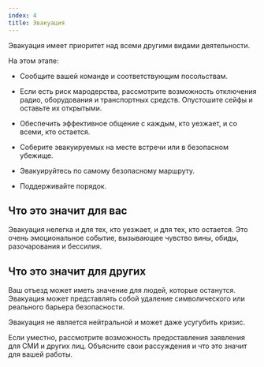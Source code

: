 ```yaml
---
index: 4
title: Эвакуация
---
```

Эвакуация имеет приоритет над всеми другими видами деятельности.

На этом этапе:

*   Сообщите вашей команде и соответствующим посольствам.

*   Если есть риск мародерства, рассмотрите возможность отключения радио, оборудования и транспортных средств. Опустошите сейфы и оставьте их открытыми.

*   Обеспечить эффективное общение с каждым, кто уезжает, и со всеми, кто остается.

*   Соберите эвакуируемых на месте встречи или в безопасном убежище.

*   Эвакуируйтесь по самому безопасному маршруту.

*   Поддерживайте порядок.

## Что это значит для вас

Эвакуация нелегка и для тех, кто уезжает, и для тех, кто остается. Это очень эмоциональное событие, вызывающее чувство вины, обиды, разочарования и бессилия.

## Что это значит для других

Ваш отъезд может иметь значение для людей, которые останутся. Эвакуация может представлять собой удаление символического или реального барьера безопасности.

Эвакуация не является нейтральной и может даже усугубить кризис.

Если уместно, рассмотрите возможность предоставления заявления для СМИ и других лиц. Объясните свои рассуждения и что это значит для вашей работы.